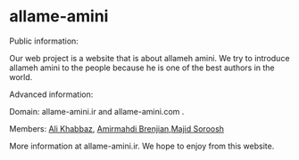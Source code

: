 allame-amini
============
Public information:

Our web project is a website that is about allameh amini.
We try to introduce allameh amini to the people because he is one of the best authors in the world.

Advanced information:

Domain: allame-amini.ir and allame-amini.com .

Members: [Ali Khabbaz](http://github.com/ali-khabbaz), [Amirmahdi Brenjian](http://github.com/brenjian),[Majid Soroosh](http://github.com/majidsr )


More information at allame-amini.ir.
We hope to enjoy from this website.

